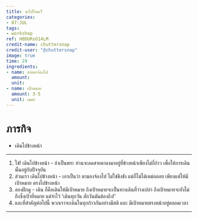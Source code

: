 ```yaml
---
title: จะไปไหน?
categories:
- 07:JUL
tags:
- workshop
ref: H0DURsO14LM
credit-name: chuttersnap
credit-user: "@chuttersnap"
image: true
time: 29
ingredients:
- name: สายตาจ้องไป
  amount: 
  unit: 
- name: เป้าหมาย
  amount: 3-5
  unit: เมตร
---
```


# ภารกิจ
 - เดินไปข้างหน้า

---

1. ใช่! เดินไปข้างหน้า - ถ้าเป็นพระ ท่านจะลดสายตาลงมาอยู่ที่ข้างหน้าเพียงไม่กี่ก้าว เพื่อให้การเดินนั้นอยู่กับปัจจุบัน
2. ส่วนเรา เดินไปข้างหน้า - เอาเป็นว่า ตามองจ้องไป ไม่ใช่ขึงขัง แต่ก็ไม่ได้เหม่อลอย เพียงแต่ให้มีเป้าหมาย ตรงไปข้างหน้า
3. ลองฝึกดู - เดิน ก็คือเดินให้มีเป้าหมาย ถึงเป้าหมายจะเป็นทางเดินที่ว่างเปล่า ถึงเป้าหมายจะยังไม่ถึงซึ่งเป้าที่หมาย แต่จำไว้ 'เดินทุกวัน สักวันมันต้องถึง!'
4. และที่สำคัญต่อไปนี้ พวกเราจะเดินในทุกก้าวกันอย่างมีสติ และ มีเป้าหมายตรงหน้าอยู่ตลอดเวลา

---
